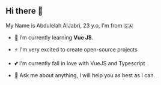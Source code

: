 ## Hi there 👋

My Name is Abdulelah AlJabri, 23 y.o, I'm from 🇸🇦

<!-- - 🔭 I’m currently working on . -->

- 🌱 I’m currently learning **Vue JS**.

- ⚡ I'm very excited to create open-source projects

- 💕 I'm currently fall in love with VueJS and Typescript

- 💬 Ask me about anything, I will help you as best as I can.
